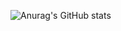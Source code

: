 ![Anurag's GitHub stats](https://github-readme-stats.vercel.app/api?username=Fire-The-Fox&show_icons=true&theme=jolly)
